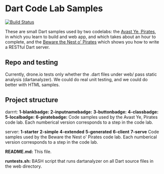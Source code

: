 Dart Code Lab Samples
============================

[![Build Status](https://drone.io/github.com/dart-lang/one-hour-codelab/status.png)](https://drone.io/github.com/dart-lang/one-hour-codelab/latest)

These are small Dart samples used by two codelabs: the [Avast Ye, Pirates][client-codelab], in which you learn to build and web app, and which takes about an hour to complete, and the [Beware the Nest o' Pirates][server-codelab] which shows you how to write a RESTful Dart server.

Repo and testing
----------------

Currently, drone.io tests only whether the .dart files under web/ pass static analysis (dartanalyzer). We could do real unit testing, and we could do better with HTML samples.

Project structure
-----------------

darrrt:
  **1-blankbadge:**
  **2-inputnamebadge:**
  **3-buttonbadge:**
  **4-classbadge:**
  **5-localbadge:**
  **6-piratebadge:**
        Code samples used by the Avast Ye, Pirates code lab. Each numberical version corresponds to a step in the code lab.

server:
  **1-starter**
  **2-simple**
  **4-extended**
  **5-generated**
  **6-client**
  **7-serve**
        Code samples used by the Beware the Nest o' Pirates code lab. Each numberical version corresponds to a step in the code lab.

**README.md:**
        This file.

**runtests.sh:**
	BASH script that runs dartanalyzer on all Dart source files in the web directory.

[client-codelab]: https://www.dartlang.org/codelabs/darrrt/
[server-codelab]: https://www.dartlang.org/codelabs/server/

